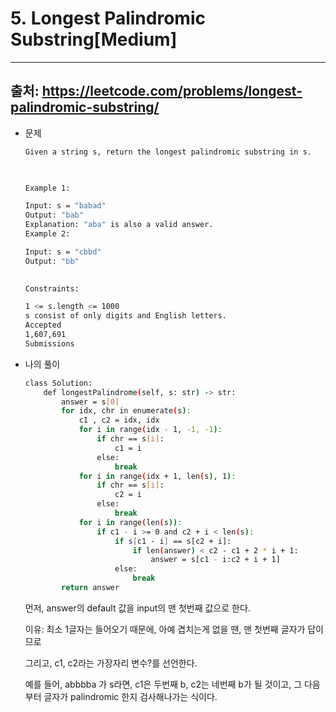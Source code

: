 # 5. Longest Palindromic Substring[Medium]
---
## 출처: https://leetcode.com/problems/longest-palindromic-substring/

- 문제
    
    ```bash
    Given a string s, return the longest palindromic substring in s.
    
     
    
    Example 1:
    
    Input: s = "babad"
    Output: "bab"
    Explanation: "aba" is also a valid answer.
    Example 2:
    
    Input: s = "cbbd"
    Output: "bb"
     
    
    Constraints:
    
    1 <= s.length <= 1000
    s consist of only digits and English letters.
    Accepted
    1,607,691
    Submissions
    ```
    
- 나의 풀이
    
    ```bash
    class Solution:
    	def longestPalindrome(self, s: str) -> str:
    		answer = s[0]
    		for idx, chr in enumerate(s):
    			c1 , c2 = idx, idx
    			for i in range(idx - 1, -1, -1):
    				if chr == s[i]:
    					c1 = i
    				else:
    					break
    			for i in range(idx + 1, len(s), 1):
    				if chr == s[i]:
    					c2 = i
    				else:
    					break
    			for i in range(len(s)):
    				if c1 - i >= 0 and c2 + i < len(s):
    					if s[c1 - i] == s[c2 + i]:
    						if len(answer) < c2 - c1 + 2 * i + 1:
    							answer = s[c1 - i:c2 + i + 1]
    					else:
    						break
    		return answer
    ```
    
    먼저, answer의 default 값을 input의 맨 첫번째 값으로 한다.
    
    이유: 최소 1글자는 들어오기 때문에, 아예 겹치는게 없을 땐, 맨 첫번째 글자가 답이므로
    
    그리고, c1, c2라는 가장자리 변수?를 선언한다.
    
    예를 들어, abbbba 가 s라면, c1은 두번째 b, c2는 네번째 b가 될 것이고, 그 다음부터 글자가 palindromic 한지 검사해나가는 식이다.
